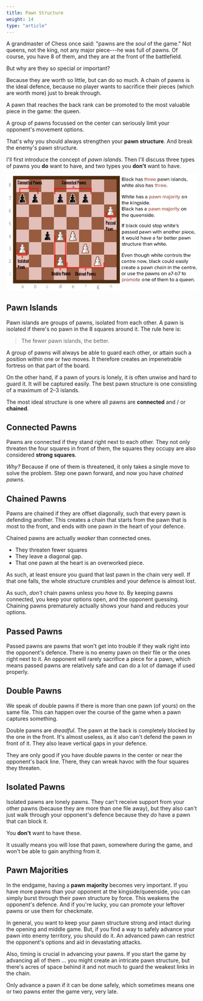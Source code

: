 ```yaml
---
title: Pawn Structure
weight: 14
type: "article"
---
```


A grandmaster of Chess once said: "pawns are the *soul* of the game." Not queens, not the king, not any major piece---he was full of pawns. Of course, you have 8 of them, and they are at the front of the battlefield.

But why are they so special or important?

Because they are worth so little, but can do so much. A chain of pawns is the ideal defence, because no player wants to sacrifice their pieces (which are worth more) just to break through. 

A pawn that reaches the back rank can be promoted to the most valuable piece in the game: the queen. 

A group of pawns focussed on the center can seriously limit your opponent's movement options. 

That's why you should always strengthen your **pawn structure**. And break the enemy's pawn structure.

I'll first introduce the concept of *pawn islands*. Then I'll discuss three types of pawns you **do** want to have, and two types you **don't** want to have.

![Overview of pawn structure in chess.](ChessPawnStructure.webp)

## Pawn Islands

Pawn islands are groups of pawns, isolated from each other. A pawn is isolated if there's no pawn in the 8 squares around it. The rule here is:

> The fewer pawn islands, the better.

A group of pawns will always be able to guard each other, or attain such a position within one or two moves. It therefore creates an impenetrable fortress on that part of the board. 

On the other hand, if a pawn of yours is lonely, it is often unwise and hard to guard it. It will be captured easily. The best pawn structure is one consisting of a maximum of 2&ndash;3 islands. 

The most ideal structure is one where all pawns are **connected** and / or **chained**.

## Connected Pawns

Pawns are connected if they stand right next to each other. They not only threaten the four squares in front of them, the squares they occupy are also considered **strong squares**. 

*Why?* Because if one of them is threatened, it only takes a single move to solve the problem. Step one pawn forward, and now you have *chained pawns*.

## Chained Pawns

Pawns are chained if they are offset diagonally, such that every pawn is defending another. This creates a chain that starts from the pawn that is most to the front, and ends with one pawn in the heart of your defence.

Chained pawns are actually _weaker_ than connected ones.

* They threaten fewer squares
* They leave a diagonal gap.
* That one pawn at the heart is an overworked piece.

As such, at least ensure you guard that last pawn in the chain very well. If that one falls, the whole structure crumbles and your defence is almost lost.

As such, _don't_ chain pawns unless you _have to_. By keeping pawns connected, you keep your options open, and the opponent guessing. Chaining pawns prematurely actually shows your hand and reduces your options.

## Passed Pawns

Passed pawns are pawns that won't get into trouble if they walk right into the opponent's defence. There is no enemy pawn on their file or the ones right next to it. An opponent will rarely sacrifice a piece for a pawn, which means passed pawns are relatively safe and can do a lot of damage if used properly.

## Double Pawns

We speak of double pawns if there is more than one pawn (of yours) on the same file. This can happen over the course of the game when a pawn captures something.

Double pawns are *dreadful*. The pawn at the back is completely blocked by the one in the front. It's almost useless, as it also can't defend the pawn in front of it. They also leave vertical gaps in your defence.

They are only good if you have double pawns in the center or near the opponent's back line. There, they can wreak havoc with the four squares they threaten.

## Isolated Pawns

Isolated pawns are lonely pawns. They can't receive support from your other pawns (because they are more than one file away), but they also can't just walk through your opponent's defence because they *do* have a pawn that can block it. 

You **don't** want to have these.

It usually means you will lose that pawn, somewhere during the game, and won't be able to gain anything from it.

## Pawn Majorities

In the endgame, having a **pawn majority** becomes very important. If you have more pawns than your opponent at the kingside/queenside, you can simply burst through their pawn structure by force. This weakens the opponent's defence. And if you're lucky, you can promote your leftover pawns or use them for checkmate.

In general, you want to keep your pawn structure strong and intact during the opening and middle game. But, if you find a way to safely advance your pawn into enemy territory, you should do it. An advanced pawn can restrict the opponent's options and aid in devastating attacks.

Also, timing is crucial in advancing your pawns. If you start the game by advancing all of them ... you might create an intricate pawn structure, but there's acres of space behind it and not much to guard the weakest links in the chain. 

Only advance a pawn if it can be done safely, which sometimes means one or two pawns enter the game very, very late.